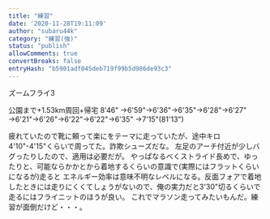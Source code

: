```yaml
---
title: "練習"
date: '2020-11-28T19:11:09'
author: "subaru44k"
category: "練習(強)"
status: "publish"
allowComments: true
convertBreaks: false
entryHash: "b5901adf045deb719f99b5d986de93c3"
---
```

ズームフライ3

公園まで+1.53km周回+帰宅
8'46"
→6'59"→6'36"→6'35"→6'28"→6'27"
→6'21"→6'26"→6'22"→6'22"→6'35"
→7'15"(81'13")

疲れていたので靴に頼って楽にをテーマに走っていたが、途中キロ4'10"-4'15"くらいで周ってた。詐欺シューズだな。
左足のアーチ付近が少しバグったりしたので、適用は必要だが。
やっぱなるべくストライド長めで、ゆったりと、可能ならかかとから着地するくらいの意識で(実際にはフラットくらいになるが)走ると
エネルギー効率は意味不明なレベルになる。反面フォアで着地したときには走りにくくてしょうがないので、俺の実力だと3'30"切るくらいで走るにはフライニットのほうが良い。
これでマラソン走ってみたいもんだ。練習が面倒だけど・・・。

